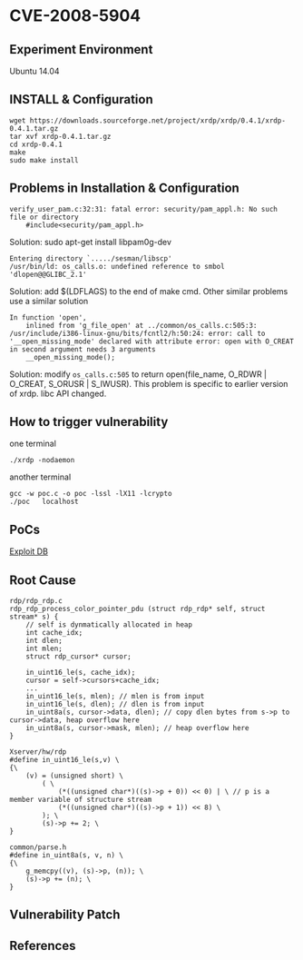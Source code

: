 # CVE-2008-5904

## Experiment Environment
Ubuntu 14.04

## INSTALL & Configuration
```
wget https://downloads.sourceforge.net/project/xrdp/xrdp/0.4.1/xrdp-0.4.1.tar.gz
tar xvf xrdp-0.4.1.tar.gz
cd xrdp-0.4.1
make
sudo make install
```
## Problems in Installation & Configuration
```
verify_user_pam.c:32:31: fatal error: security/pam_appl.h: No such file or directory
	#include<security/pam_appl.h>
```
Solution: sudo apt-get install libpam0g-dev

```
Entering directory `...../sesman/libscp'
/usr/bin/ld: os_calls.o: undefined reference to smbol 'dlopen@@GLIBC_2.1'
```
Solution: add $(LDFLAGS) to the end of make cmd. Other similar problems use a similar solution

```
In function 'open',
	inlined from 'g_file_open' at ../common/os_calls.c:505:3:
/usr/include/i386-linux-gnu/bits/fcntl2/h:50:24: error: call to '__open_missing_mode' declared with attribute error: open with O_CREAT in second argument needs 3 arguments
	__open_missing_mode();
```
Solution: modify `os_calls.c:505` to return open(file_name, O_RDWR | O_CREAT, S_ORUSR | S_IWUSR). This problem is specific to earlier version of xrdp. libc API changed.

## How to trigger vulnerability

one terminal
```
./xrdp -nodaemon
```

another terminal
```
gcc -w poc.c -o poc -lssl -lX11 -lcrypto
./poc	localhost
```

## PoCs
[Exploit DB](https://www.exploit-db.com/exploits/8469/)

## Root Cause
```
rdp/rdp_rdp.c
rdp_rdp_process_color_pointer_pdu (struct rdp_rdp* self, struct stream* s) {
	// self is dynmatically allocated in heap
	int cache_idx;
	int dlen;
	int mlen;
	struct rdp_cursor* cursor;

	in_uint16_le(s, cache_idx);
	cursor = self->cursors+cache_idx;
	...
	in_uint16_le(s, mlen); // mlen is from input 
	in_uint16_le(s, dlen); // dlen is from input
	in_uint8a(s, cursor->data, dlen); // copy dlen bytes from s->p to cursor->data, heap overflow here
	in_uint8a(s, cursor->mask, mlen); // heap overflow here
}
```
```
Xserver/hw/rdp
#define in_uint16_le(s,v) \
{\
	(v) = (unsigned short) \
		( \
			(*((unsigned char*)((s)->p + 0)) << 0) | \ // p is a member variable of structure stream
			(*((unsigned char*)((s)->p + 1)) << 8) \
		); \
		(s)->p += 2; \
}
```
```
common/parse.h
#define in_uint8a(s, v, n) \
{\
	g_memcpy((v), (s)->p, (n)); \
	(s)->p += (n); \
}
```
## Vulnerability Patch

## References
